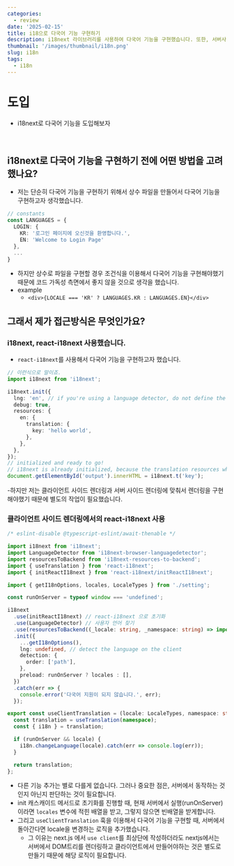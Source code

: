 ```yaml
---
categories:
  - review
date: '2025-02-15'
title: i18으로 다국어 기능 구현하기
description: i18next 라이브러리를 사용하여 다국어 기능을 구현했습니다. 또한, 서버사이드 렌더링, 클라이언트 사이드 렌더링에서 동작하도록 구현헀는 것을 기반으로 글을 작성했습니다.
thumbnail: '/images/thumbnail/i18n.png'
slug: i18n
tags:
  - i18n
---
```


# 도입

- i18next로 다국어 기능을 도입해보자

<br/>

## i18next로 다국어 기능을 구현하기 전에 어떤 방법을 고려했나요?

- 저는 단순히 다국어 기능을 구현하기 위해서 상수 파일을 만들어서 다국어 기능을 구현하고자 생각했습니다.

```ts
// constants
const LANGUAGES = {
  LOGIN: {
    KR: '로그인 페이지에 오신것을 환영합니다.',
    EN: 'Welcome to Login Page'
  },
  ...
}
```

- 하지만 상수로 파일을 구현할 경우 조건식을 이용해서 다국어 기능을 구현해야했기때문에 코드 가독성 측면에서 좋지 않을 것으로 생각을 했습니다.
- example
  - `<div>{LOCALE === 'KR' ? LANGUAGES.KR : LANGUAGES.EN}</div>`

## 그래서 제가 접근방식은 무엇인가요?

### i18next, react-i18next 사용했습니다.

- `react-i18next`를 사용해서 다국어 기능을 구현하고자 했습니다.

```ts
// 이런식으로 말이죠.
import i18next from 'i18next';

i18next.init({
  lng: 'en', // if you're using a language detector, do not define the lng option
  debug: true,
  resources: {
    en: {
      translation: {
        key: 'hello world',
      },
    },
  },
});
// initialized and ready to go!
// i18next is already initialized, because the translation resources where passed via init function
document.getElementById('output').innerHTML = i18next.t('key');
```

-하지만 저는 클라이언트 사이드 렌더링과 서버 사이드 렌더링에 맞춰서 렌더링을 구현해야했기 때문에 별도의 작업이 필요했습니다.

### 클라이언트 사이드 렌더링에서의 react-i18next 사용

```ts
/* eslint-disable @typescript-eslint/await-thenable */

import i18next from 'i18next';
import LanguageDetector from 'i18next-browser-languagedetector';
import resourcesToBackend from 'i18next-resources-to-backend';
import { useTranslation } from 'react-i18next';
import { initReactI18next } from 'react-i18next/initReactI18next';

import { getI18nOptions, locales, LocaleTypes } from './setting';

const runOnServer = typeof window === 'undefined';

i18next
  .use(initReactI18next) // react-i18next 으로 초기화
  .use(LanguageDetector) // 사용자 언어 찾기
  .use(resourcesToBackend((_locale: string, _namespace: string) => import(`./resources/${_namespace}/${_locale}.json`)))
  .init({
    ...getI18nOptions(),
    lng: undefined, // detect the language on the client
    detection: {
      order: ['path'],
    },
    preload: runOnServer ? locales : [],
  })
  .catch(err => {
    console.error('다국어 지원이 되지 않습니다.', err);
  });

export const useClientTranslation = (locale: LocaleTypes, namespace: string) => {
  const translation = useTranslation(namespace);
  const { i18n } = translation;

  if (runOnServer && locale) {
    i18n.changeLanguage(locale).catch(err => console.log(err));
  }

  return translation;
};
```

- 다른 기능 추가는 별로 다를게 없습니다. 그러나 중요한 점은, 서버에서 동작하는 것인지 아닌지 판단하는 것이 필요합니다.
- init 캐스캐이드 메서드로 초기화를 진행할 때, 현재 서버에서 실행(runOnServer)이라면 `locales` 변수에 적힌 배열을 받고, 그렇지 않으면 빈배열을 받게합니다.
- 그리고 `useClientTranslation` 훅을 이용해서 다국어 기능을 구현할 때, 서버에서 돌아간다면 locale을 변경하는 로직을 추가했습니다.
  - 그 이유는 next.js 에서 `use client`를 최상단에 작성하더라도 nextjs에서는 서버에서 DOM트리를 렌더링하고 클라이언트에서 만들어야하는 것은 별도로 만들기 때문에 해당 로직이 필요합니다.
